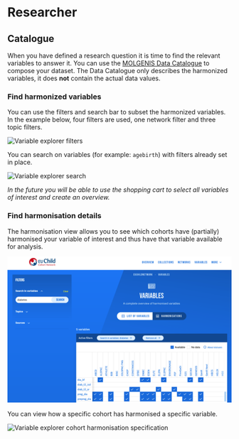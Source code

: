 # Researcher

## Catalogue

When you have defined a research question it is time to find the relevant variables to answer it. You can use
the [MOLGENIS Data Catalogue](https://data-catalogue.molgeniscloud.org/catalogue/ssr-catalogue/all/variables) to compose your dataset.
The Data Catalogue only describes the harmonized variables, it does **not** contain the actual data values.

### Find harmonized variables

You can use the filters and search bar to subset the harmonized variables. In the example below, four filters are used, one network
filter and three topic filters.

![Variable explorer filters](../img/cat_variable-explorer.png)

You can search on variables (for example: `agebirth`) with filters already set in place.

![Variable explorer search](../img/cat_search-variables.png)

*In the future you will be able to use the shopping cart to select all variables of interest and create an overview.*

### Find harmonisation details

The harmonisation view allows you to see which cohorts have (partially) harmonised your variable of interest and thus
have that variable available for analysis.

![Variable explorer harmonisation specifications](../img/cat_harmonisation-specifications.png)

You can view how a specific cohort has harmonised a specific variable.

![Variable explorer cohort harmonisation specification](../img/cat_cohort-harmonised-variable.png)
